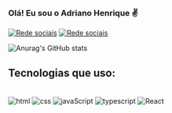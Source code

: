 ### Olá! Eu sou o Adriano Henrique ✌️

[![Rede sociais](https://img.shields.io/badge/LinkedIn-0077B5?style=for-the-badge&logo=linkedin&logoColor=white)](https://www.linkedin.com/in/adriano-henrique-medeiros-85b95b180)
[![Rede sociais](https://img.shields.io/badge/website-000000?style=for-the-badge&logo=About.me&logoColor=white)](https://portifolio-react-att.vercel.app/)


![Anurag's GitHub stats](https://github-readme-stats.vercel.app/api?username=Adriano-henriqq&show_icons=true&theme=dracula)


## Tecnologias que uso: 
<div style="display: inline_block"><br/>
    <img align= 'center' src='https://img.shields.io/badge/HTML-239120?style=for-the-badge&logo=html5&logoColor=white' alt='html' />
    <img align= 'center' src='https://img.shields.io/badge/CSS3-1572B6?style=for-the-badge&logo=css3&logoColor=white' alt='css' />
    <img align= 'center' src='https://img.shields.io/badge/JavaScript-323330?style=for-the-badge&logo=javascript&logoColor=F7DF1E' alt='javaScript' />
    <img align= 'center' src='https://img.shields.io/badge/TypeScript-007ACC?style=for-the-badge&logo=typescript&logoColor=white' alt='typescript' />
    <img align= 'center' src='https://img.shields.io/badge/React-20232A?style=for-the-badge&logo=react&logoColor=61DAFB' alt='React' />

</div>
